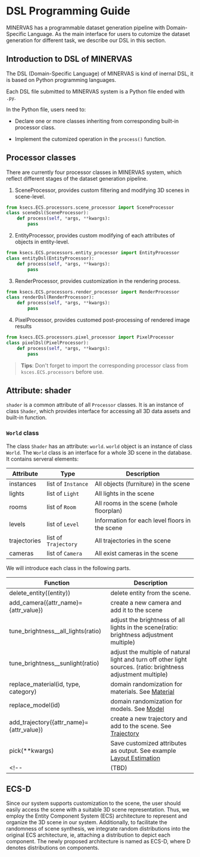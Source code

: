 # DSL Programming Guide

MINERVAS has a programmable dataset generation pipeline with Domain-Specific Language. As the main interface for users to cutomize the dataset generation for different task, we describe our DSL in this section.

<!-- <span style="color:blue">*Comments:* Many formats in DSL description is not unified. </span> -->
<!-- toc -->

## Introduction to DSL of MINERVAS

The DSL (Domain-Specific Language) of MINERVAS is kind of inernal DSL, it is based on Python programming languages. 

Each DSL file submitted to MINERVAS system is a Python file ended with `.py`. 

In the Python file, users need to:
* Declare one or more classes inheriting from corresponding built-in processor class.
- Implement the cutomized operation in the `process()` function.
<!-- The essence of DSL writing is that the user customizes one or more subclasses in the py file. 
The subclasses:
* Three subclasses of the Processor class inherited from KsSDK
- Borrow the interface provided by the SDK and inherited attributes to implement custom functions in the `process()` function -->

## Processor classes
There are currently four processor classes in MINERVAS system, which reflect different stages of the dataset generation pipeline.

<!-- <span style="color:blue">TODO: Need updates. </span> -->

1. SceneProcessor, provides custom filtering and modifying 3D scenes in scene-level.
```python
from ksecs.ECS.processors.scene_processor import SceneProcessor
class sceneDsl(SceneProcessor):
	def process(self, *args, **kwargs):
		pass
```
2. EntityProcessor, provides custom modifying of each attributes of objects in entity-level.
```python
from ksecs.ECS.processors.entity_processor import EntityProcessor
class entityDsl(EntityProcessor):
	def process(self, *args, **kwargs):
		pass
```
3. RenderProcessor, provides customization in the rendering process. 
```python
from ksecs.ECS.processors.render_processor import RenderProcessor
class renderDsl(RenderProcessor):
	def process(self, *args, **kwargs):
		pass
```
4. PixelProcessor, provides customed post-processing of rendered image results
```python
from ksecs.ECS.processors.pixel_processor import PixelProcessor
class pixelDsl(PixelProcessor):
	def process(self, *args, **kwargs):
		pass
```
<!-- 5. StructureProcessor, edit the output structured data
```python
from ksecs.ECS.processors.structure_processor import StructureProcessor
class structureDsl(StructureProcessor):
	def process(self, *args, **kwargs):
		pass
``` -->
> **Tips**: Don't forget to import the corresponding processor class from `ksces.ECS.processors` before use.

<!-- ## An attribute - shader -->
## Attribute: shader
`shader` is a common attribute of all `Processor` classes. It is an instance of class `Shader`, which provides interface for accessing all 3D data assets and built-in function.

<!-- Concretly, the class `Shader` has two attributes: `world` and `image_handler` which are instances of class `World` and class `ImageHandler`.

<span style="color:blue">*Comments:* `Shader` has any functions? </span> -->
### `World` class

<!-- The user-defined class inherits the attribute shader, which connects to the underlying data structure of the SDK. -->
<!-- Shader is an instantiated object of class `Shader`, which has attributes world and image_handler -->


<!-- <span style="color:blue">*Comments:* More details (e.g. function list.) may be added for `World`, `Element` and `ImageHandler`.</span> -->

<!-- World is an instantiated object of class World, which is used to store the "database" of the input data of CC world, which is composed of various entities of Elment. -->

The class `Shader` has an attribute: `world`.
`world` object is an instance of class `World`. The `World` class is an interface for a whole 3D scene in the database. It contains serveral elements:

| Attribute | Type | Description    |
|---    |---  |---   |
| instances | list of `Instance` | All objects (furniture) in the scene |
| lights | list of `Light` | All lights in the scene |
| rooms | list of `Room` | All rooms in the scene (whole floorplan) |
| levels | list of `Level` | Information for each level floors in the scene|
| trajectories | list of `Trajectory` | All trajectories in the scene |
| cameras | list of `Camera` | All exist cameras in the scene |

We will introduce each class in the following parts.
<!-- #### Element
Currently supports six elements `Instance`, `Light`, `Room`, `Level`, `Trajectory`, and `Camera`.
Each element corresponds to a class, with its own attributes and methods -->

|Function|Description|
|---|---|
|delete_entity((entity)) |delete entity from the scene.|
|add_camera({attr_name}={attr_value})|create a new camera and add it to the scene|
|tune_brightness__all_lights(ratio) | adjust the brightness of all lights in the scene(ratio: brightness adjustment multiple)|
|tune_brightness__sunlight(ratio) | adjust the multiple of natural light and turn off other light sources. (ratio: brightness adjustment multiple) |
|replace_material(id, type, category) |domain randomization for materials. See [Material](./dsl/material.md)|
|replace_model(id)|domain randomization for models. See [Model](./dsl/mesh.md)|
|add_trajectory({attr_name}={attr_value})| create a new trajectory and add to the scene. See [Trajectory](./dsl/trajectory.md)|
|pick(**kwargs)|Save customized attributes as output. See example [Layout Estimation](./examples/layout_estimation.md)|
<!-- |(TBD)|-| -->

<!-- ### `ImageHandler` class

`image_handler` object is an instance of class `ImageHandler`. This class contains severl image-related operations which we will introduce in [Noise Simulation](dsl/pixel_process/noise.md).

| Attribute | Type | Description    |
|---    |---  |---   |
| (TBD) | - | - |

| Function | Description    |
|---    |---   |
| save_files(cid, content, suffix, name) | - |
|(TBD)|-| -->

## ECS-D
Since our system supports customization to the scene, the user should easily access the scene with a suitable 3D scene representation. Thus, we employ the Entity Component System (ECS) architecture to represent and organize the 3D scene in our system. Additionally, to facilitate the randomness of scene synthesis, we integrate random distributions into the original ECS architecture, ie, attaching a distribution to depict each component. The newly proposed architecture is named as ECS-D, where D denotes distributions on components.
